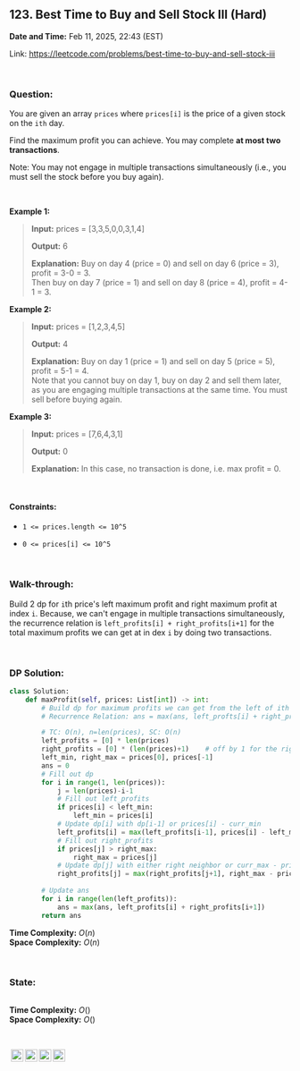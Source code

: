 ## 123. Best Time to Buy and Sell Stock III (Hard)
**Date and Time:** Feb 11, 2025, 22:43 (EST)

Link: https://leetcode.com/problems/best-time-to-buy-and-sell-stock-iii

<br>

### Question:
You are given an array `prices` where `prices[i]` is the price of a given stock on the `ith` day.

Find the maximum profit you can achieve. You may complete **at most two transactions**.

Note: You may not engage in multiple transactions simultaneously (i.e., you must sell the stock before you buy again).

<br>

**Example 1:**
> **Input:** prices = [3,3,5,0,0,3,1,4]
> 
> **Output:** 6
>
> **Explanation:** Buy on day 4 (price = 0) and sell on day 6 (price = 3), profit = 3-0 = 3. <br>
> Then buy on day 7 (price = 1) and sell on day 8 (price = 4), profit = 4-1 = 3.

**Example 2:**
> **Input:** prices = [1,2,3,4,5]
> 
> **Output:** 4
>
> **Explanation:** Buy on day 1 (price = 1) and sell on day 5 (price = 5), profit = 5-1 = 4. <br>
> Note that you cannot buy on day 1, buy on day 2 and sell them later, as you are engaging multiple transactions at the same time. You must sell before buying again.

**Example 3:**
> **Input:** prices = [7,6,4,3,1]
> 
> **Output:** 0
>
> **Explanation:** In this case, no transaction is done, i.e. max profit = 0.

<br>

#### Constraints:
* `1 <= prices.length <= 10^5`

* `0 <= prices[i] <= 10^5`

<br>

### Walk-through: 
Build 2 dp for `i`th price's left maximum profit and right maximum profit at index `i`. Because, we can't engage in multiple transactions simultaneously, the recurrence relation is `left_profits[i] + right_profits[i+1]` for the total maximum profits we can get at in dex `i` by doing two transactions.

<br>

### DP Solution:
```python
class Solution:
    def maxProfit(self, prices: List[int]) -> int:
        # Build dp for maximum profits we can get from the left of ith price. Also dp for maximum profits we can get from the right of ith price.
        # Recurrence Relation: ans = max(ans, left_profts[i] + right_profits[i+1]), because only one transaction per price

        # TC: O(n), n=len(prices), SC: O(n)
        left_profits = [0] * len(prices)
        right_profits = [0] * (len(prices)+1)    # off by 1 for the right
        left_min, right_max = prices[0], prices[-1]
        ans = 0
        # Fill out dp
        for i in range(1, len(prices)):
            j = len(prices)-i-1
            # Fill out left_profits
            if prices[i] < left_min:
                left_min = prices[i]
            # Update dp[i] with dp[i-1] or prices[i] - curr_min
            left_profits[i] = max(left_profits[i-1], prices[i] - left_min)
            # Fill out right_profits
            if prices[j] > right_max:
                right_max = prices[j]
            # Update dp[j] with either right neighbor or curr_max - prices[i]
            right_profits[j] = max(right_profits[j+1], right_max - prices[j])
        
        # Update ans
        for i in range(len(left_profits)):
            ans = max(ans, left_profits[i] + right_profits[i+1])
        return ans
```
**Time Complexity:** $O(n)$ <br>
**Space Complexity:** $O(n)$

<br>

### State:
```python

```
**Time Complexity:** $O()$ <br>
**Space Complexity:** $O()$

<br>

<img style="height:22px!important;margin-left:3px;vertical-align:text-bottom;" src="https://mirrors.creativecommons.org/presskit/icons/cc.svg?ref=chooser-v1" alt="CC BY-NC-SA" title="CC BY-NC-SA"><img style="height:22px!important;margin-left:3px;vertical-align:text-bottom;" src="https://mirrors.creativecommons.org/presskit/icons/by.svg?ref=chooser-v1" alt="BY: credit must be given to the creator" title="BY: credit must be given to the creator"><img style="height:22px!important;margin-left:3px;vertical-align:text-bottom;" src="https://mirrors.creativecommons.org/presskit/icons/nc.svg?ref=chooser-v1" alt="NC: Only noncommercial uses of the work are permitted" title="NC: Only noncommercial uses of the work are permitted"><img style="height:22px!important;margin-left:3px;vertical-align:text-bottom;" src="https://mirrors.creativecommons.org/presskit/icons/sa.svg?ref=chooser-v1" alt="SA: Adaptations must be shared under the same terms" title="SA: Adaptations must be shared under the same terms">